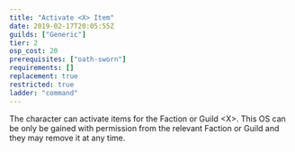 ```yaml
---
title: "Activate <X> Item"
date: 2019-02-17T20:05:55Z
guilds: ["Generic"]
tier: 2
osp_cost: 20
prerequisites: ["oath-sworn"]
requirements: []
replacement: true
restricted: true
ladder: "command"
---
```

The character can activate items for the Faction or Guild \<X>. This OS can be only be gained with permission from the relevant Faction or Guild and they may remove it at any time.